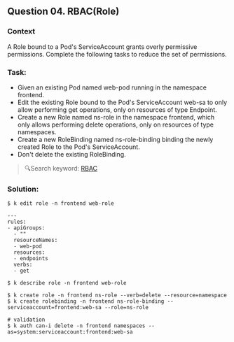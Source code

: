 ## Question 04. RBAC(Role)
### Context
A Role bound to a Pod's ServiceAccount grants overly permissive permissions.
Complete the following tasks to reduce the set of permissions.

### Task:
- Given an existing Pod named web-pod running in the namespace frontend.
- Edit the existing Role bound to the Pod's ServiceAccount web-sa to only allow performing get operations, only on resources of type Endpoint.
- Create a new Role named ns-role in the namespace frontend, which only allows performing delete operations, only on resources of type namespaces.
- Create a new RoleBinding named ns-role-binding binding the newly created Role to the Pod's ServiceAccount.
- Don't delete the existing RoleBinding.

> 🔍Search keyword: [RBAC](https://kubernetes.io/docs/reference/access-authn-authz/rbac/#kubectl-create-role)

### Solution:
```shell
$ k edit role -n frontend web-role

---
rules:
- apiGroups:
  - ""
  resourceNames:
  - web-pod
  resources:
  - endpoints
  verbs:
  - get

$ k describe role -n frontend web-role

$ k create role -n frontend ns-role --verb=delete --resource=namespace
$ k create rolebinding -n frontend ns-role-binding --serviceaccount=frontend:web-sa --role=ns-role

# validation
$ k auth can-i delete -n frontend namespaces --as=system:serviceaccount:frontend:web-sa
```